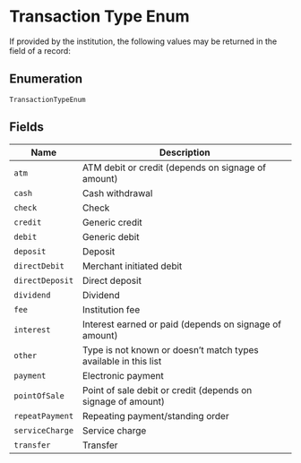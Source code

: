 
# Transaction Type Enum

If provided by the institution, the following values may be returned in the field of a record:

## Enumeration

`TransactionTypeEnum`

## Fields

| Name | Description |
|  --- | --- |
| `atm` | ATM debit or credit (depends on signage of amount) |
| `cash` | Cash withdrawal |
| `check` | Check |
| `credit` | Generic credit |
| `debit` | Generic debit |
| `deposit` | Deposit |
| `directDebit` | Merchant initiated debit |
| `directDeposit` | Direct deposit |
| `dividend` | Dividend |
| `fee` | Institution fee |
| `interest` | Interest earned or paid (depends on signage of amount) |
| `other` | Type is not known or doesn’t match types available in this list |
| `payment` | Electronic payment |
| `pointOfSale` | Point of sale debit or credit (depends on signage of amount) |
| `repeatPayment` | Repeating payment/standing order |
| `serviceCharge` | Service charge |
| `transfer` | Transfer |

